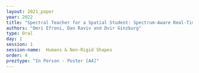 ```yaml
---
layout: 2021_paper
year: 2022
title: "Spectral Teacher for a Spatial Student: Spectrum-Aware Real-Time Dense Shape Correspondence"
authors: "Omri Efroni, Dan Raviv and Dvir Ginzburg"
type: Oral
day: 1
session: 1
session-name:  Humans & Non-Rigid Shapes
order: 4
preztype: "In Person - Poster [A4]"
---
```

